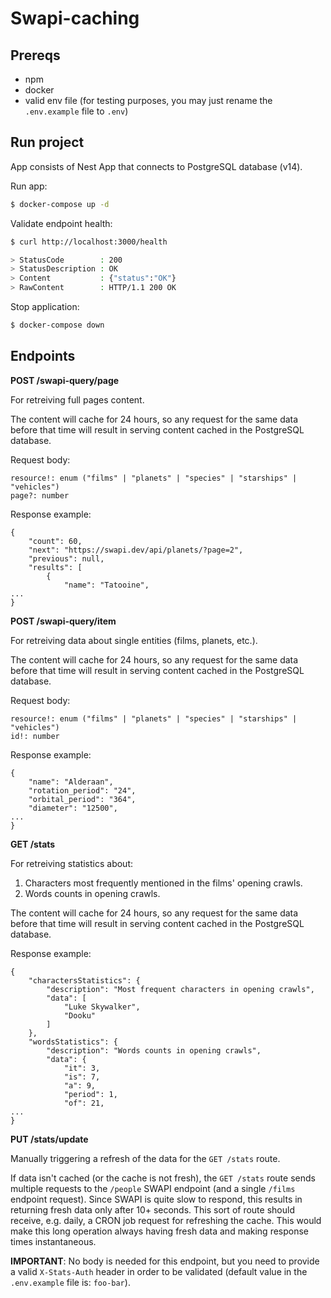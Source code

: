 # Swapi-caching

## Prereqs

- npm
- docker
- valid env file (for testing purposes, you may just rename the `.env.example` file to `.env`)

## Run project

App consists of Nest App that connects to PostgreSQL database (v14).

Run app:

```bash
$ docker-compose up -d
```

Validate endpoint health:

```bash
$ curl http://localhost:3000/health

> StatusCode        : 200
> StatusDescription : OK
> Content           : {"status":"OK"}
> RawContent        : HTTP/1.1 200 OK
```

Stop application:

```bash
$ docker-compose down
```

## Endpoints

**POST /swapi-query/page**

For retreiving full pages content.

The content will cache for 24 hours, so any request for the same data before that time will result in serving content cached in the PostgreSQL database.

Request body:

```
resource!: enum ("films" | "planets" | "species" | "starships" | "vehicles")
page?: number
```

Response example:

```
{
    "count": 60,
    "next": "https://swapi.dev/api/planets/?page=2",
    "previous": null,
    "results": [
        {
            "name": "Tatooine",
...
}
```

**POST /swapi-query/item**

For retreiving data about single entities (films, planets, etc.).

The content will cache for 24 hours, so any request for the same data before that time will result in serving content cached in the PostgreSQL database.

Request body:

```
resource!: enum ("films" | "planets" | "species" | "starships" | "vehicles")
id!: number
```

Response example:

```
{
    "name": "Alderaan",
    "rotation_period": "24",
    "orbital_period": "364",
    "diameter": "12500",
...
}
```

**GET /stats**

For retreiving statistics about:

1. Characters most frequently mentioned in the films' opening crawls.
2. Words counts in opening crawls.

The content will cache for 24 hours, so any request for the same data before that time will result in serving content cached in the PostgreSQL database.

Response example:

```
{
    "charactersStatistics": {
        "description": "Most frequent characters in opening crawls",
        "data": [
            "Luke Skywalker",
            "Dooku"
        ]
    },
    "wordsStatistics": {
        "description": "Words counts in opening crawls",
        "data": {
            "it": 3,
            "is": 7,
            "a": 9,
            "period": 1,
            "of": 21,
...
}
```

**PUT /stats/update**

Manually triggering a refresh of the data for the `GET /stats` route.

If data isn't cached (or the cache is not fresh), the `GET /stats` route sends multiple requests to the `/people` SWAPI endpoint (and a single `/films` endpoint request). Since SWAPI is quite slow to respond, this results in returning fresh data only after 10+ seconds. This sort of route should receive, e.g. daily, a CRON job request for refreshing the cache. This would make this long operation always having fresh data and making response times instantaneous.

**IMPORTANT**: No body is needed for this endpoint, but you need to provide a valid `X-Stats-Auth` header in order to be validated (default value in the `.env.example` file is: `foo-bar`).

